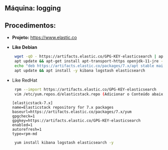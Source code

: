 Máquina: logging
----------------

Procedimentos:
--------------

* **Projeto:** https://www.elastic.co

* **Like Debian**
  ```bash
   wget -qO - https://artifacts.elastic.co/GPG-KEY-elasticsearch | apt-key add -
   apt update && apt-get install apt-transport-https openjdk-11-jre -y
   echo "deb https://artifacts.elastic.co/packages/7.x/apt stable main" | sudo tee -a /etc/apt/sources.list.d/elastic-7.x.list
   apt update && apt install -y kibana logstash elasticsearch
   ```

* Like RedHat
  ```bash
   rpm --import https://artifacts.elastic.co/GPG-KEY-elasticsearch
   vim /etc/yum.repos.d/elasticstack.repo (Adicionar o Conteúdo abaixo)
   ```
   ```vim
  [elasticstack-7.x]
  name=Elasticstack repository for 7.x packages
  baseurl=https://artifacts.elastic.co/packages/7.x/yum
  gpgcheck=1
  gpgkey=https://artifacts.elastic.co/GPG-KEY-elasticsearch
  enabled=1
  autorefresh=1
  type=rpm-md
  ```
  
  ```bash
   yum install kibana logstash elasticsearch -y
   ```
